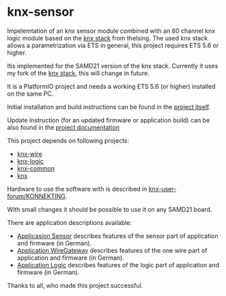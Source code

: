 knx-sensor
===

Impelemtation of an knx sensor module combined with an 80 channel knx logic module based on the [knx stack](https://github.com/thelsing/knx) from thelsing. The used knx stack allows a parametrization via ETS in general, this project requires ETS 5.6 or higher.

Itis implemented for the SAMD21 version of the knx stack. Currently it uses my fork of the [knx stack](https://github.com/mumpf/knx), this will change in future.

It is a PlatformIO project and needs a working ETS 5.6 (or higher) installed on the same PC.

Initial installation and build instructions can be found in the [project itself](https://github.com/mumpf/knx-sensor/blob/release/doc/knx-dev-setup.md).

Update instruction (for an updated firmware or application build) can be also found in the [project documentation](https://github.com/mumpf/knx-sensor/blob/release/doc/knx-update-setup.md)

This project depends on following projects:

* [knx-wire](https://github.com/mumpf/knx-wire)
* [knx-logic](https://github.com/mumpf/knx-logic)
* [knx-common](https://github.com/mumpf/knx-common)
* [knx](https://github.com/mumpf/knx)

Hardware to use the software with is described in [knx-user-forum/KONNEKTING](https://knx-user-forum.de/forum/projektforen/konnekting/1114105-konnekting-raum-sensormodul-temp-hum-voc-co2-onewire-buzzer?p=1460098#post1460098).

With small changes it should be possible to use it on any SAMD21 board.

There are application descriptions available:

* [Applicasion Sensor](https://github.com/mumpf/knx-sensor/blob/release/doc/Applikationsbeschreibung-Sensor.pdf) describes features of the sensor part of application and firmware (in German).
* [Application WireGateway](https://github.com/mumpf/knx-wire/blob/release/doc/Applikationsbeschreibung-Wire.pdf) describes features of the one wire part of application and firmware (in German).
* [Application Logic](https://github.com/mumpf/knx-logic/blob/release/doc/Applikationsbeschreibung-Logik.pdf) describes features of the logic part of application and firmware (in German).

Thanks to all, who made this project successful.
